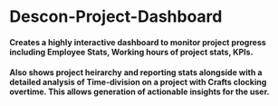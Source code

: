 # Descon-Project-Dashboard

#### Creates a highly interactive dashboard to monitor project progress including Employee Stats, Working hours of project stats, KPIs.
#### Also shows project heirarchy and reporting stats alongside with a detailed analysis of Time-division on a project with Crafts clocking overtime. This allows generation of actionable insights for the user.
